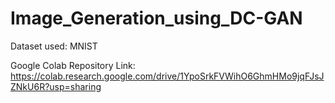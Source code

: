 # Image_Generation_using_DC-GAN

Dataset used: MNIST

Google Colab Repository Link: https://colab.research.google.com/drive/1YpoSrkFVWihO6GhmHMo9jqFJsJZNkU6R?usp=sharing